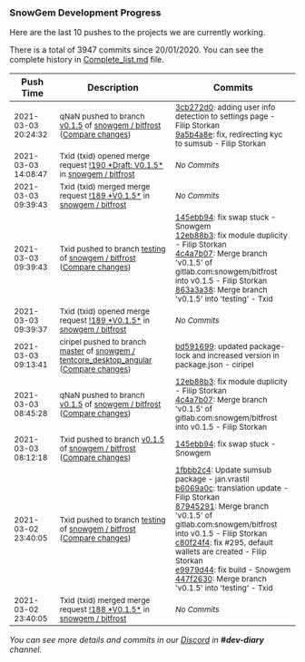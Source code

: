 
### SnowGem Development Progress

Here are the last 10 pushes to the projects we are currently working.

There is a total of 3947 commits since 20/01/2020. You can see the complete history in
 [Complete_list.md](Complete_list.md) file.

| Push Time | Description | Commits |
| --- | --- | --- |
| <sub>2021-03-03 20:24:32</sub> | <sub>qNaN pushed to branch [v0\.1\.5](https://gitlab.com/snowgem/bitfrost/commits/v0.1.5) of [snowgem / bitfrost](https://gitlab.com/snowgem/bitfrost) ([Compare changes](https://gitlab.com/snowgem/bitfrost/compare/4c4a7b077e86e74d8de095142669f94b0eb271e1...9a5b4a8e34e1e61926d6299284d0d352d8c334b6))</sub> | <sub>[3cb272d0](https://gitlab.com/snowgem/bitfrost/-/commit/3cb272d05588a0403d65e9e7aa39a1067494f583): adding user info detection to settings page - Filip Storkan<br>[9a5b4a8e](https://gitlab.com/snowgem/bitfrost/-/commit/9a5b4a8e34e1e61926d6299284d0d352d8c334b6): fix, redirecting kyc to sumsub - Filip Storkan</sub> |
| <sub>2021-03-03 14:08:47</sub> | <sub>Txid (txid) opened merge request [\!190 \*Draft: V0\.1\.5\*](https://gitlab.com/snowgem/bitfrost/-/merge_requests/190) in [snowgem / bitfrost](https://gitlab.com/snowgem/bitfrost)</sub> | <sub>_No Commits_</sub> |
| <sub>2021-03-03 09:39:43</sub> | <sub>Txid (txid) merged merge request [\!189 \*V0\.1\.5\*](https://gitlab.com/snowgem/bitfrost/-/merge_requests/189) in [snowgem / bitfrost](https://gitlab.com/snowgem/bitfrost)</sub> | <sub>_No Commits_</sub> |
| <sub>2021-03-03 09:39:43</sub> | <sub>Txid pushed to branch [testing](https://gitlab.com/snowgem/bitfrost/commits/testing) of [snowgem / bitfrost](https://gitlab.com/snowgem/bitfrost) ([Compare changes](https://gitlab.com/snowgem/bitfrost/compare/447f2630958c591b7c4d8cef2cb7466613bea4f4...863a3a38289618ac6950427792c4acf13d4b54fb))</sub> | <sub>[145ebb94](https://gitlab.com/snowgem/bitfrost/-/commit/145ebb9477f9433fec4ce24212474c3cfa472f84): fix swap stuck - Snowgem<br>[12eb88b3](https://gitlab.com/snowgem/bitfrost/-/commit/12eb88b341db6c0ec2531498eb4e3baae4451658): fix module duplicity - Filip Storkan<br>[4c4a7b07](https://gitlab.com/snowgem/bitfrost/-/commit/4c4a7b077e86e74d8de095142669f94b0eb271e1): Merge branch 'v0.1.5' of gitlab.com:snowgem/bitfrost into v0.1.5 - Filip Storkan<br>[863a3a38](https://gitlab.com/snowgem/bitfrost/-/commit/863a3a38289618ac6950427792c4acf13d4b54fb): Merge branch 'v0.1.5' into 'testing' - Txid</sub> |
| <sub>2021-03-03 09:39:37</sub> | <sub>Txid (txid) opened merge request [\!189 \*V0\.1\.5\*](https://gitlab.com/snowgem/bitfrost/-/merge_requests/189) in [snowgem / bitfrost](https://gitlab.com/snowgem/bitfrost)</sub> | <sub>_No Commits_</sub> |
| <sub>2021-03-03 09:13:41</sub> | <sub>ciripel pushed to branch [master](https://gitlab.com/snowgem/tentcore_desktop_angular/commits/master) of [snowgem / tentcore\_desktop\_angular](https://gitlab.com/snowgem/tentcore_desktop_angular) ([Compare changes](https://gitlab.com/snowgem/tentcore_desktop_angular/compare/29d9ddc9f5afb89a679b0f833246bc933c53fe5a...bd59169927b696377c1fcbf47f08d90f4206a50d))</sub> | <sub>[bd591699](https://gitlab.com/snowgem/tentcore_desktop_angular/-/commit/bd59169927b696377c1fcbf47f08d90f4206a50d): updated package-lock and increased version in package.json - ciripel</sub> |
| <sub>2021-03-03 08:45:28</sub> | <sub>qNaN pushed to branch [v0\.1\.5](https://gitlab.com/snowgem/bitfrost/commits/v0.1.5) of [snowgem / bitfrost](https://gitlab.com/snowgem/bitfrost) ([Compare changes](https://gitlab.com/snowgem/bitfrost/compare/145ebb9477f9433fec4ce24212474c3cfa472f84...4c4a7b077e86e74d8de095142669f94b0eb271e1))</sub> | <sub>[12eb88b3](https://gitlab.com/snowgem/bitfrost/-/commit/12eb88b341db6c0ec2531498eb4e3baae4451658): fix module duplicity - Filip Storkan<br>[4c4a7b07](https://gitlab.com/snowgem/bitfrost/-/commit/4c4a7b077e86e74d8de095142669f94b0eb271e1): Merge branch 'v0.1.5' of gitlab.com:snowgem/bitfrost into v0.1.5 - Filip Storkan</sub> |
| <sub>2021-03-03 08:12:18</sub> | <sub>Txid pushed to branch [v0\.1\.5](https://gitlab.com/snowgem/bitfrost/commits/v0.1.5) of [snowgem / bitfrost](https://gitlab.com/snowgem/bitfrost) ([Compare changes](https://gitlab.com/snowgem/bitfrost/compare/e9979d44ec871e5e251b3e5a4158b9f271b9098e...145ebb9477f9433fec4ce24212474c3cfa472f84))</sub> | <sub>[145ebb94](https://gitlab.com/snowgem/bitfrost/-/commit/145ebb9477f9433fec4ce24212474c3cfa472f84): fix swap stuck - Snowgem</sub> |
| <sub>2021-03-02 23:40:05</sub> | <sub>Txid pushed to branch [testing](https://gitlab.com/snowgem/bitfrost/commits/testing) of [snowgem / bitfrost](https://gitlab.com/snowgem/bitfrost) ([Compare changes](https://gitlab.com/snowgem/bitfrost/compare/80635f7a746f8f6433dd89e794291469a69d594c...447f2630958c591b7c4d8cef2cb7466613bea4f4))</sub> | <sub>[1fbbb2c4](https://gitlab.com/snowgem/bitfrost/-/commit/1fbbb2c4a8ff7cdecaa3efb263cd35f8bbe716f7): Update sumsub package - jan.vrastil<br>[b6069a0c](https://gitlab.com/snowgem/bitfrost/-/commit/b6069a0c4a7fc74daefbc13d303dcaf195b7a087): translation update - Filip Storkan<br>[87945291](https://gitlab.com/snowgem/bitfrost/-/commit/879452916f5970cd837d906c32c6a16e228d1164): Merge branch 'v0.1.5' of gitlab.com:snowgem/bitfrost into v0.1.5 - Filip Storkan<br>[c80f24f4](https://gitlab.com/snowgem/bitfrost/-/commit/c80f24f4b29d2be0e6e1bca7bc41eed4a1b038be): fix #295, default wallets are created - Filip Storkan<br>[e9979d44](https://gitlab.com/snowgem/bitfrost/-/commit/e9979d44ec871e5e251b3e5a4158b9f271b9098e): fix build - Snowgem<br>[447f2630](https://gitlab.com/snowgem/bitfrost/-/commit/447f2630958c591b7c4d8cef2cb7466613bea4f4): Merge branch 'v0.1.5' into 'testing' - Txid</sub> |
| <sub>2021-03-02 23:40:05</sub> | <sub>Txid (txid) merged merge request [\!188 \*V0\.1\.5\*](https://gitlab.com/snowgem/bitfrost/-/merge_requests/188) in [snowgem / bitfrost](https://gitlab.com/snowgem/bitfrost)</sub> | <sub>_No Commits_</sub> |

_You can see more details and commits in our [Discord](https://discord.gg/zumGnbg) in **#dev-diary** channel._
